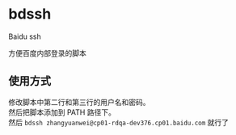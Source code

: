 # bdssh
Baidu ssh

方便百度内部登录的脚本


## 使用方式

修改脚本中第二行和第三行的用户名和密码。  
然后把脚本添加到 PATH 路径下。  
然后 `bdssh zhangyuanwei@cp01-rdqa-dev376.cp01.baidu.com` 就行了
